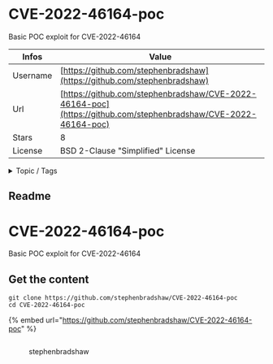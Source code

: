# CVE-2022-46164-poc

Basic POC exploit for CVE-2022-46164

| Infos    | Value                                                              |
| -------- | -------------------------------------------------------------------|
| Username | [https://github.com/stephenbradshaw](https://github.com/stephenbradshaw) |
| Url      | [https://github.com/stephenbradshaw/CVE-2022-46164-poc](https://github.com/stephenbradshaw/CVE-2022-46164-poc)                                               |
| Stars    | 8                                                          |
| License  | BSD 2-Clause "Simplified" License                                                        |

<details>

<summary>Topic / Tags</summary>



</details>

## Readme

# CVE-2022-46164-poc
Basic POC exploit for CVE-2022-46164



## Get the content

```
git clone https://github.com/stephenbradshaw/CVE-2022-46164-poc
cd CVE-2022-46164-poc
```

{% embed url="https://github.com/stephenbradshaw/CVE-2022-46164-poc" %}

<figure><img src="https://avatars.githubusercontent.com/u/7692557?v=4" alt=""><figcaption><p>stephenbradshaw</p></figcaption></figure>
